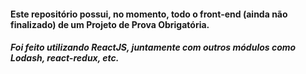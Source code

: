 #### Este repositório possui, no momento, todo o front-end (ainda não finalizado) de um Projeto de Prova Obrigatória.
##### Foi feito utilizando ReactJS, juntamente com outros módulos como Lodash, react-redux, etc.
